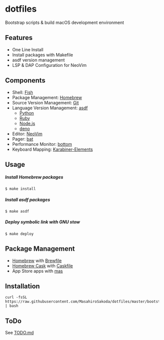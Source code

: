 # dotfiles
Bootstrap scripts & build macOS development environment

## Features
* One Line Install
* Install packages with Makefile
* asdf version management
* LSP & DAP Configuration for NeoVim

## Components
* Shell: [Fish](https://github.com/fish-shell/fish-shell)
* Package Management: [Homebrew](https://brew.sh)
* Source Version Management: [Git](https://github.com/git/git)
* Language Version Management: [asdf](https://github.com/asdf-vm/asdf)
  * [Python](https://www.python.org/)
  * [Ruby](https://www.ruby-lang.org/)
  * [Node.js](https://nodejs.org/)
  * [deno](https://deno.com/)
* Editor: [NeoVim](https://github.com/neovim/neovim)
* Pager: [bat](https://github.com/sharkdp/bat)
* Performance Monitor: [bottom](https://github.com/ClementTsang/bottom)
* Keyboard Mapping: [Karabiner-Elements](https://karabiner-elements.pqrs.org/)

## Usage
##### Install Homebrew packages
```
$ make install
```

##### Install asdf packages
```
$ make asdf
```

##### Deploy symbolic link with GNU stow
```
$ make deploy
```

## Package Management
* [Homebrew](https://github.com/Homebrew/brew) with [Brewfile](https://github.com/MasahiroSakoda/dotfiles/blog/main/etc/macos/Brewfile)
* [Homebrew Cask](https://github.com/Homebrew/homebrew-cask) with [Caskfile](https://github.com/MasahiroSakoda/dotfiles/blog/main/etc/macos/Caskfile)
* App Store apps with [mas](https://github.com/mas-cli/mas)

## Installation
```
curl -fsSL https://raw.githubusercontent.com/MasahiroSakoda/dotfiles/master/bootstrap.sh | bash
```

## ToDo
See [TODO.md](https://github.com/MasahiroSakoda/dotfiles/blob/main/TODO.md)
